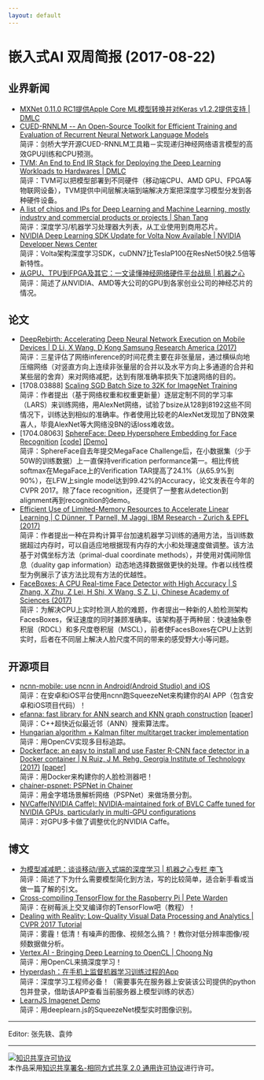 ```yaml
---
layout: default
---
```


# 嵌入式AI 双周简报 (2017-08-22)

## 业界新闻

- [MXNet 0.11.0 RC1提供Apple Core ML模型转换并对Keras v1.2.2提供支持 | DMLC](https://github.com/apache/incubator-mxnet/releases)</br>
- [CUED-RNNLM -- An Open-Source Toolkit for Efficient Training and Evaluation of Recurrent Neural Network Language Models](http://mi.eng.cam.ac.uk/projects/cued-rnnlm/papers/ICASSP16-Toolkit.pdf)</br>
简评：剑桥大学开源CUED-RNNLM工具箱－实现递归神经网络语言模型的高效GPU训练和CPU预测。  
- [TVM: An End to End IR Stack for Deploying the Deep Learning Workloads to Hardwares | DMLC](http://tvmlang.org/2017/08/17/tvm-release-announcement.html)</br>
简评：TVM可以把模型部署到不同硬件（移动端CPU、AMD GPU、FPGA等物联网设备），TVM提供中间层解决端到端解决方案把深度学习模型分发到各种硬件设备。
- [A list of chips and IPs for Deep Learning and Machine Learning, mostly industry and commercial products or projects | Shan Tang](https://basicmi.github.io/Deep-Learning-Processor-List/)</br>
简评：深度学习/机器学习处理器大列表，从工业使用到商用芯片。
- [NVIDIA Deep Learning SDK Update for Volta Now Available | NVIDIA Developer News Center](https://news.developer.nvidia.com/nvidia-deep-learning-sdk-update-for-volta-now-available/)</br>
简评：Volta架构深度学习SDK，cuDNN7比TeslaP100在ResNet50快2.5倍等新特性。
- [从GPU、TPU到FPGA及其它：一文读懂神经网络硬件平台战局 | 机器之心](https://mp.weixin.qq.com/s?__biz=MzA3MzI4MjgzMw==&mid=2650729894&idx=1&sn=e8c3b919fba8a23ee9cd882ee91b0af2)</br>
简评：简述了从NVIDIA、AMD等大公司的GPU到各家创业公司的神经芯片的情况。

## 论文

- [DeepRebirth: Accelerating Deep Neural Network Execution on Mobile Devices | D Li, X Wang, D Kong Samsung Research America (2017)](https://arxiv.org/abs/1708.04728)</br>
简评：三星评估了网络inference的时间花费主要在非张量层，通过横纵向地压缩网络（对竖直方向上连续非张量层的合并以及水平方向上多通道的合并和某些层的舍弃）来对网络减肥，达到有限准确率损失下加速网络的目的。
- [1708.03888] [Scaling SGD Batch Size to 32K for ImageNet Training](https://arxiv.org/abs/1708.03888)</br>
简评：作者提出（基于网络权重和权重更新量）逐层定制不同的学习率（LARS）来训练网络，用AlexNet网络，试验了bsize从128到8192这些不同情况下，训练达到相似的准确率。作者使用比较老的AlexNet发现加了BN效果喜人，毕竟AlexNet等大网络没BN的话loss难收敛。
- [1704.08063] [SphereFace: Deep Hypersphere Embedding for Face Recognition](https://arxiv.org/abs/1704.08063) [[code]](https://github.com/wy1iu/sphereface) [[Demo]](http://v-wb.youku.com/v_show/id_XMjk3NTc1NjMxMg==.html)</br>
简评：SphereFace自去年提交MegaFace Challenge后，在小数据集（少于50W的训练数据）上一直保持verification performance第一。相比传统softmax在MegaFace上的Verification TAR提高了24.1%（从65.9%到90%），在LFW上single model达到99.42%的Accuracy，论文发表在今年的CVPR 2017。除了face recognition，还提供了一整套从detection到alignment再到recognition的demo。
- [Efficient Use of Limited-Memory Resources to Accelerate Linear Learning | C Dünner, T Parnell, M Jaggi, IBM Research - Zurich & EPFL (2017)](https://arxiv.org/abs/1708.05357) </br>
简评：作者提出一种在异构计算平台加速机器学习训练的通用方法，当训练数据超过内存时，可以自适应地根据现有内存的大小和处理速度做调整。该方法基于对偶坐标方法（primal-dual coordinate methods），并使用对偶间隙信息（duality gap information）动态地选择数据做更快的处理。作者以线性模型为例展示了该方法比现有方法的优越性。
- [FaceBoxes: A CPU Real-time Face Detector with High Accuracy | S Zhang, X Zhu, Z Lei, H Shi, X Wang, S Z. Li, Chinese Academy of Sciences (2017)](https://arxiv.org/abs/1708.05234)</br>
简评：为解决CPU上实时检测人脸的难题，作者提出一种新的人脸检测架构FacesBoxes，保证速度的同时兼顾准确率。该架构基于两种层：快速抽象卷积层（RDCL）和多尺度卷积层（MSCL），前者使FacesBoxes在CPU上达到实时，后者在不同层上解决人脸尺度不同的带来的感受野大小等问题。


## 开源项目

- [ncnn-mobile: use ncnn in Android(Android Studio) and iOS](https://github.com/dangbo/ncnn-mobile)</br>
简评：在安卓和iOS平台使用ncnn跑SqueezeNet来构建你的AI APP（包含安卓和iOS项目代码）！
- [efanna: fast library for ANN search and KNN graph construction](https://github.com/fc731097343/efanna) [[paper]](https://arxiv.org/abs/1609.07228)</br>
简评：C++超快近似最近邻（ANN）搜索算法库。
- [Hungarian algorithm + Kalman filter multitarget tracker implementation](https://github.com/Smorodov/Multitarget-tracker)</br>
简评：用OpenCV实现多目标追踪。  
- [Dockerface: an easy to install and use Faster R-CNN face detector in a Docker container | N Ruiz, J M. Rehg, Georgia Institute of Technology (2017)](https://github.com/natanielruiz/dockerface) [[paper]](https://arxiv.org/abs/1708.04370)</br>
简评：用Docker来构建你的人脸检测器吧！
- [chainer-pspnet: PSPNet in Chainer](https://github.com/mitmul/chainer-pspnet)</br>
简评：用金字塔场景解析网络（PSPNet）来做场景分割。
- [NVCaffe(NVIDIA Caffe): NVIDIA-maintained fork of BVLC Caffe tuned for NVIDIA GPUs, particularly in multi-GPU configurations](https://github.com/borisgin/nvcaffe-0.16)</br>
简评：对GPU多卡做了调整优化的NVIDIA Caffe。

## 博文

- [为模型减减肥：谈谈移动/嵌入式端的深度学习 | 机器之心专栏 李飞](https://mp.weixin.qq.com/s?__biz=MzA3MzI4MjgzMw==&mid=2650729791&idx=2&sn=0b8acd1bc1a4a10d988bc5f8301d6749)</br>
简评：简述了下为什么需要模型简化到方法，写的比较简单，适合新手看或当做一篇了解的引文。
- [Cross-compiling TensorFlow for the Raspberry Pi | Pete Warden](https://petewarden.com/2017/08/20/cross-compiling-tensorflow-for-the-raspberry-pi/)</br>
简评：在树莓派上交叉编译你的TensorFlow吧（教程）！
- [Dealing with Reality: Low-Quality Visual Data Processing and Analytics | CVPR 2017 Tutorial](https://pan.baidu.com/s/1i46rWI5#list/path=%2F)</br>
简评：雾霾！低清！有噪声的图像、视频怎么搞？！教你对低分辨率图像/视频数据做分析。
- [Vertex.AI - Bringing Deep Learning to OpenCL | Choong Ng](http://vertex.ai/blog/bringing-deep-learning-to-opencl)</br>
简评：用OpenCL来搞深度学习！
- [Hyperdash：在手机上监督机器学习训练过程的App](https://hyperdash.io/)</br>
简评：深度学习工程师必备！（需要事先在服务器上安装该公司提供的python包并登录，借助该APP查看当前服务器上模型训练的状态）
- [LearnJS Imagenet Demo](https://pair-code.github.io/deeplearnjs/demos/imagenet/imagenet-demo.html)</br>
简评：用deeplearn.js的SqueezeNet模型实时图像识别。

----

Editor: 张先轶、袁帅

----

<a rel="license" href="http://creativecommons.org/licenses/by-sa/2.0/"><img alt="知识共享许可协议" style="border-width:0" src="https://i.creativecommons.org/l/by-sa/2.0/88x31.png" /></a><br />本作品采用<a rel="license" href="http://creativecommons.org/licenses/by-sa/2.0/">知识共享署名-相同方式共享 2.0 通用许可协议</a>进行许可。
